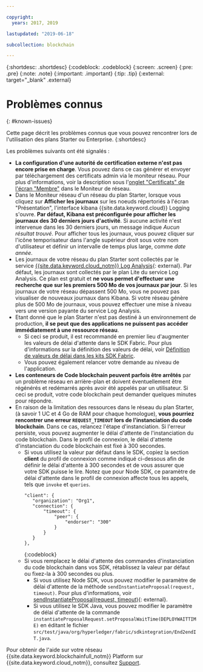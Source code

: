 ```yaml
---

copyright:
  years: 2017, 2019

lastupdated: "2019-06-18"

subcollection: blockchain

---
```


{:shortdesc: .shortdesc}
{:codeblock: .codeblock}
{:screen: .screen}
{:pre: .pre}
{:note: .note}
{:important: .important}
{:tip: .tip}
{:external: target="_blank" .external}

# Problèmes connus
{: #known-issues}

Cette page décrit les problèmes connus que vous pouvez rencontrer lors de l'utilisation des plans Starter ou Enterprise.
{:shortdesc}

Les problèmes suivants ont été signalés :
- **La configuration d'une autorité de certification externe n'est pas encore prise en charge**. Vous pouvez dans ce cas générer et envoyer par téléchargement des certificats admin via le moniteur réseau. Pour plus d'informations, voir la description sous l'[onglet "Certificats" de l'écran "Membre"](/docs/services/blockchain?topic=blockchain-ibp-dashboard#ibp-dashboard-members) dans le Moniteur de réseau.
- Dans le Moniteur réseau d'un réseau du plan Starter, lorsque vous cliquez sur **Afficher les journaux** sur les noeuds répertoriés à l'écran "Présentation", l'interface kibana {{site.data.keyword.cloud}} Logging s'ouvre. **Par défaut, Kibana est préconfigurée pour afficher les journaux des 30 derniers jours d'activité**. Si aucune activité n'est intervenue dans les 30 derniers jours, un message indique *Aucun résultat trouvé*. Pour afficher tous les journaux, vous pouvez cliquer sur l'icône temporisateur dans l'angle supérieur droit sous votre nom d'utilisateur et définir un intervalle de temps plus large, comme *date année*.
- Les journaux de votre réseau du plan Starter sont collectés par le service [{{site.data.keyword.cloud_notm}} Log Analysis](https://cloud.ibm.com/catalog/services/log-analysis){: external}. Par défaut, les journaux sont collectés par le plan Lite du service Log Analysis. Ce plan est gratuit et **ne vous permet d'effectuer une recherche que sur les premiers 500 Mo de vos journaux par jour**. Si les journaux de votre réseau dépassent 500 Mo, vous ne pouvez pas visualiser de nouveaux journaux dans Kibana. Si votre réseau génère plus de 500 Mo de journaux, vous pouvez effectuer une mise à niveau vers une version payante du service Log Analysis.
- Etant donné que le plan Starter n'est pas destiné à un environnement de production, **il se peut que des applications ne puissent pas accéder immédiatement à une ressource réseau**.
  - Si ceci se produit, il est recommandé en premier lieu d'augmenter les valeurs de délai d'attente dans le SDK Fabric. Pour plus d'informations sur la définition des valeurs de délai, voir [Définition de valeurs de délai dans les kits SDK Fabric](/docs/services/blockchain?topic=blockchain-best-practices-app#best-practices-app-set-timeout-in-sdk).
  - Vous pouvez également relancer votre demande au niveau de l'application.
- **Les conteneurs de Code blockchain peuvent parfois être arrêtés** par un problème réseau en arrière-plan et doivent éventuellement être régénérés et redémarrés après avoir été appelés par un utilisateur. Si ceci se produit, votre code blockchain peut demander quelques minutes pour répondre.
- En raison de la limitation des ressources dans le réseau du plan Starter, (à savoir 1 UC et 4 Go de RAM pour chaque homologue), **vous pourriez rencontrer une erreur `REQUEST_TIMEOUT` lors de l'instanciation du code blockchain**. Dans ce cas, relancez l'étape d'instanciation. Si l'erreur persiste, vous pouvez augmenter le délai d'attente de l'instanciation du code blockchain. Dans le profil de connexion, le délai d'attente d'instanciation du code blockchain est fixé à 300 secondes.
  - Si vous utilisez la valeur par défaut dans le SDK, copiez la section **client** du profil de connexion comme indiqué ci-dessous afin de définir le délai d'attente à 300 secondes et de vous assurer que votre SDK puisse le lire. Notez que pour Node SDK, ce paramètre de délai d'attente dans le profil de connexion affecte tous les appels, tels que `invoke` et `queries`.
    ```
    "client": {
       "organization": "Org1",
       "connection": {
           "timeout": {
               "peer": {
                   "endorser": "300"
               }
           }
       }
    },
    ```
    {:codeblock}
  - Si vous remplacez le délai d'attente des commandes d'instanciation du code blockchain dans vos SDK, rétablissez la valeur par défaut ou fixez-la à 300 secondes ou plus.
    - Si vous utilisez Node SDK, vous pouvez modifier le paramètre de délai d'attente de la méthode `sendInstantiateProposal(request, timeout)`. Pour plus d'informations, voir [sendInstantiateProposal(request, timeout)](https://fabric-sdk-node.github.io/Channel.html#sendInstantiateProposal){: external}.
    - Si vous utilisez le SDK Java, vous pouvez modifier le paramètre de délai d'attente de la commande `instantiateProposalRequest.setProposalWaitTime(DEPLOYWAITTIME)` en éditant le fichier `src/test/java/org/hyperledger/fabric/sdkintegration/End2endIT.java`.

Pour obtenir de l'aide sur votre réseau {{site.data.keyword.blockchainfull_notm}} Platform sur {{site.data.keyword.cloud_notm}}, consultez [Support](/docs/services/blockchain?topic=blockchain-blockchain-support#blockchain-support).
